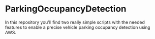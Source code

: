 # ParkingOccupancyDetection
In this repository you'll find two really simple scripts with the needed features to enable a precise vehicle parking occupancy detection using AWS.
